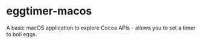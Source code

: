 # eggtimer-macos
A basic macOS application to explore Cocoa APIs - allows you to set a timer to boil eggs.
